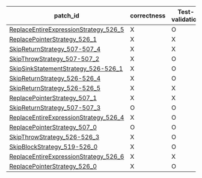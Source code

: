  | patch_id |correctness |Test-validation |NPEX-validation |
 |--- | --- | --- | --- | 
 | [ReplaceEntireExpressionStrategy_526_5](./patches/ReplaceEntireExpressionStrategy_526_5/patch.java#L516) | X | O | X | 
 | [ReplacePointerStrategy_526_1](./patches/ReplacePointerStrategy_526_1/patch.java#L517) | X | X | X | 
 | [SkipReturnStrategy_507-507_4](./patches/SkipReturnStrategy_507-507_4/patch.java#L503) | X | X | X | 
 | [SkipThrowStrategy_507-507_2](./patches/SkipThrowStrategy_507-507_2/patch.java#L503) | X | O | X | 
 | [SkipSinkStatementStrategy_526-526_1](./patches/SkipSinkStatementStrategy_526-526_1/patch.java#L516) | X | O | X | 
 | [SkipReturnStrategy_526-526_4](./patches/SkipReturnStrategy_526-526_4/patch.java#L516) | X | O | X | 
 | [SkipReturnStrategy_526-526_5](./patches/SkipReturnStrategy_526-526_5/patch.java#L516) | X | X | X | 
 | [ReplacePointerStrategy_507_1](./patches/ReplacePointerStrategy_507_1/patch.java#L503) | X | X | X | 
 | [SkipReturnStrategy_507-507_3](./patches/SkipReturnStrategy_507-507_3/patch.java#L503) | O | O | O | 
 | [ReplaceEntireExpressionStrategy_526_4](./patches/ReplaceEntireExpressionStrategy_526_4/patch.java#L516) | X | O | X | 
 | [ReplacePointerStrategy_507_0](./patches/ReplacePointerStrategy_507_0/patch.java#L503) | O | O | X | 
 | [SkipThrowStrategy_526-526_3](./patches/SkipThrowStrategy_526-526_3/patch.java#L516) | X | O | X | 
 | [SkipBlockStrategy_519-526_0](./patches/SkipBlockStrategy_519-526_0/patch.java#L511) | X | O | X | 
 | [ReplaceEntireExpressionStrategy_526_6](./patches/ReplaceEntireExpressionStrategy_526_6/patch.java#L516) | X | X | X | 
 | [ReplacePointerStrategy_526_0](./patches/ReplacePointerStrategy_526_0/patch.java#L517) | X | O | X | 
